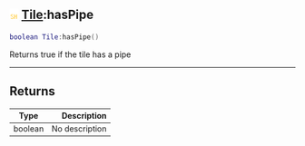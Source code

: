 ## ![shared](../../.gitbook/assets/shared.png) [Tile](tile):hasPipe

```lua
boolean Tile:hasPipe()
```

Returns true if the tile has a pipe

------
## Returns

| Type   | Description |
| ------ | ----------: |
| boolean | No description |

